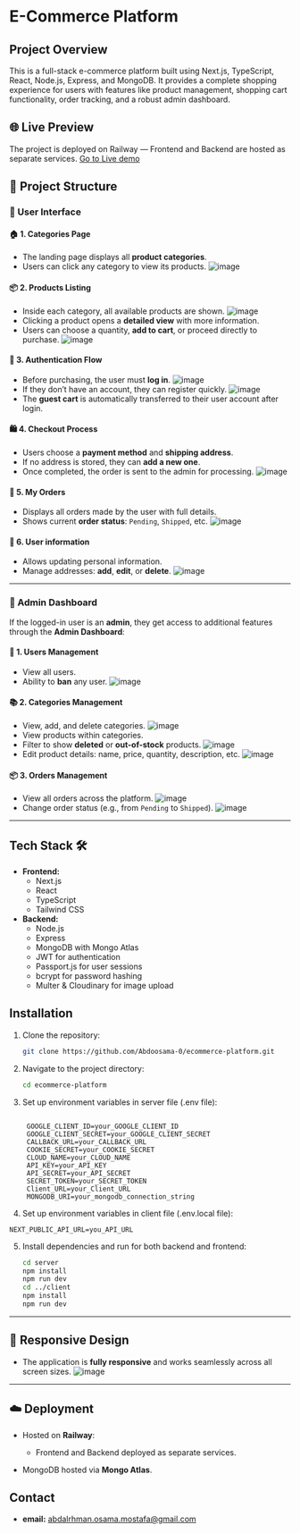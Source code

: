 # E-Commerce Platform

## Project Overview

This is a full-stack e-commerce platform built using Next.js, TypeScript, React, Node.js, Express, and MongoDB. It provides a complete shopping experience for users with features like product management, shopping cart functionality, order tracking, and a robust admin dashboard.

## 🌐 Live Preview
The project is deployed on Railway — Frontend and Backend are hosted as separate services.
[Go to Live demo](https://ecommerce-platform-sage.vercel.app/)


## 📂 Project Structure

### 🔸 User Interface

#### 🏠 1. Categories Page

* The landing page displays all **product categories**.
* Users can click any category to view its products.
  ![image](https://i.postimg.cc/QC6FvzYC/Screenshot-2025-06-14-191218.png)

#### 📦 2. Products Listing

* Inside each category, all available products are shown.
  ![image](https://i.postimg.cc/mrMFh8kp/Screenshot-2025-06-14-191748.png)
* Clicking a product opens a **detailed view** with more information.
* Users can choose a quantity, **add to cart**, or proceed directly to purchase.
  ![image](https://i.postimg.cc/LXL7CKXk/Screenshot-2025-06-14-193211.png)

#### 🔐 3. Authentication Flow

* Before purchasing, the user must **log in**.
   ![image](https://i.postimg.cc/P5jvR04X/Screenshot-2025-06-14-200658.png)
* If they don’t have an account, they can register quickly.
    ![image](https://i.postimg.cc/rmP82t2G/Screenshot-2025-06-14-200714.png)
* The **guest cart** is automatically transferred to their user account after login.


#### 🛍️ 4. Checkout Process

* Users choose a **payment method** and **shipping address**.
* If no address is stored, they can **add a new one**.
* Once completed, the order is sent to the admin for processing.
  ![image](https://i.postimg.cc/Wzcs4ctt/Screenshot-2025-06-14-210938.png)

#### 📃 5. My Orders 

* Displays all orders made by the user with full details.
* Shows current **order status**: `Pending`, `Shipped`, etc.
  ![image](https://i.postimg.cc/Y0NMGDmR/Screenshot-2025-06-14-200522.png)

#### 👤 6. User information 
* Allows updating personal information.
* Manage addresses: **add**, **edit**, or **delete**.
  ![image](https://i.postimg.cc/T2nR41Hb/Screenshot-2025-06-14-200550.png)

---

### 🔸 Admin Dashboard

If the logged-in user is an **admin**, they get access to additional features through the **Admin Dashboard**:

#### 👥 1. Users Management

* View all users.
* Ability to **ban** any user.
  ![image](https://i.postimg.cc/RFnRYTkH/Screenshot-2025-06-14-200753.png)

#### 📚 2. Categories Management

* View, add, and delete categories.
    ![image](https://i.postimg.cc/vTxGYHGJ/Screenshot-2025-06-14-200813.png)
* View products within categories.
* Filter to show **deleted** or **out-of-stock** products.
  ![image](https://i.postimg.cc/yYnFv5DG/Screenshot-2025-06-14-200834.png)
* Edit product details: name, price, quantity, description, etc.
  ![image](https://i.postimg.cc/3rzvgk0D/Screenshot-2025-06-14-200852.png)

#### 📦 3. Orders Management

* View all orders across the platform.
  ![image](https://i.postimg.cc/ZYWNB8nS/Screenshot-2025-06-14-200922.png)
* Change order status (e.g., from `Pending` to `Shipped`).
  ![image](https://i.postimg.cc/Hs573Tbv/Screenshot-2025-06-14-200948.png)

---
## Tech Stack 🛠️ 

* **Frontend:**
  * Next.js
  * React
  * TypeScript
  * Tailwind CSS
* **Backend:**
  * Node.js
  * Express
  * MongoDB with Mongo Atlas
  * JWT for authentication
  * Passport.js for user sessions
  * bcrypt for password hashing
  * Multer & Cloudinary for image upload


## Installation

1. Clone the repository:

   ```bash
   git clone https://github.com/Abdoosama-0/ecommerce-platform.git
   ```

2. Navigate to the project directory:

   ```bash
   cd ecommerce-platform
   ```

3. Set up environment variables in server file (.env file):

   ```
   
    GOOGLE_CLIENT_ID=your_GOOGLE_CLIENT_ID
    GOOGLE_CLIENT_SECRET=your_GOOGLE_CLIENT_SECRET
    CALLBACK_URL=your_CALLBACK_URL
    COOKIE_SECRET=your_COOKIE_SECRET
    CLOUD_NAME=your_CLOUD_NAME
    API_KEY=your_API_KEY
    API_SECRET=your_API_SECRET
    SECRET_TOKEN=your_SECRET_TOKEN
    Client_URL=your_Client_URL
    MONGODB_URI=your_mongodb_connection_string
   ```

4. Set up environment variables in client file (.env.local file):

  ```
  NEXT_PUBLIC_API_URL=you_API_URL
  ```


5. Install dependencies and run for both backend and frontend:

   ```bash
   cd server
   npm install
   npm run dev
   cd ../client
   npm install
   npm run dev
   ```
---

## 📱 Responsive Design

* The application is **fully responsive** and works seamlessly across all screen sizes.
  ![image](https://i.postimg.cc/rFbpVC3m/Screenshot-2025-06-18-055028.png)

---

## ☁️ Deployment

* Hosted on **Railway**:

  * Frontend and Backend deployed as separate services.
* MongoDB hosted via **Mongo Atlas**.

## Contact

* **email:** abdalrhman.osama.mostafa@gmail.com
